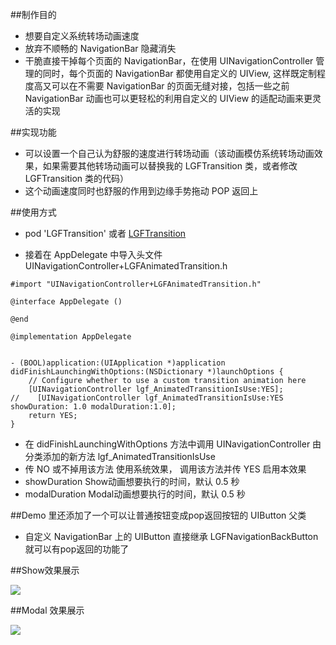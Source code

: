 ##制作目的
* 想要自定义系统转场动画速度
* 放弃不顺畅的 NavigationBar 隐藏消失
* 干脆直接干掉每个页面的 NavigationBar，在使用 UINavigationController 管理的同时，每个页面的 NavigationBar 都使用自定义的 UIView, 这样既定制程度高又可以在不需要 NavigationBar 的页面无缝对接，包括一些之前 NavigationBar 动画也可以更轻松的利用自定义的 UIView 的适配动画来更灵活的实现

##实现功能
* 可以设置一个自己认为舒服的速度进行转场动画（该动画模仿系统转场动画效果，如果需要其他转场动画可以替换我的 LGFTransition 类，或者修改 LGFTransition 类的代码）
* 这个动画速度同时也舒服的作用到边缘手势拖动 POP 返回上

##使用方式
* pod 'LGFTransition' 或者  [LGFTransition](https://github.com/aiononhiii/LGFTransition)

* 接着在 AppDelegate 中导入头文件 UINavigationController+LGFAnimatedTransition.h
```objc
#import "UINavigationController+LGFAnimatedTransition.h"

@interface AppDelegate ()

@end

@implementation AppDelegate


- (BOOL)application:(UIApplication *)application didFinishLaunchingWithOptions:(NSDictionary *)launchOptions {
    // Configure whether to use a custom transition animation here
    [UINavigationController lgf_AnimatedTransitionIsUse:YES];
//    [UINavigationController lgf_AnimatedTransitionIsUse:YES showDuration: 1.0 modalDuration:1.0];
    return YES;
}
```
* 在 didFinishLaunchingWithOptions 方法中调用 UINavigationController 由分类添加的新方法 lgf_AnimatedTransitionIsUse
* 传 NO 或不掉用该方法 使用系统效果， 调用该方法并传 YES 启用本效果
* showDuration Show动画想要执行的时间，默认 0.5 秒
* modalDuration Modal动画想要执行的时间，默认 0.5 秒

##Demo 里还添加了一个可以让普通按钮变成pop返回按钮的 UIButton 父类
* 自定义 NavigationBar 上的 UIButton 直接继承 LGFNavigationBackButton 就可以有pop返回的功能了

##Show效果展示

![](https://upload-images.jianshu.io/upload_images/2857609-27c8f312e5d524e4.gif?imageMogr2/auto-orient/strip)

##Modal 效果展示

![](https://upload-images.jianshu.io/upload_images/2857609-0cb5bbc5ba881943.gif?imageMogr2/auto-orient/strip)


